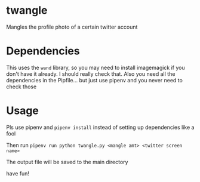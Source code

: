 # twangle
Mangles the profile photo of a certain twitter account

# Dependencies
This uses the `wand` library, so you may need to install imagemagick if you don't have it already. I should really check that. 
Also you need all the dependencies in the Pipfile... but just use pipenv and you never need to check those

# Usage
Pls use pipenv and ```pipenv install``` instead of setting up dependencies like a fool

Then run ```pipenv run python twangle.py <mangle amt> <twitter screen name>```

The output file will be saved to the main directory

have fun!

